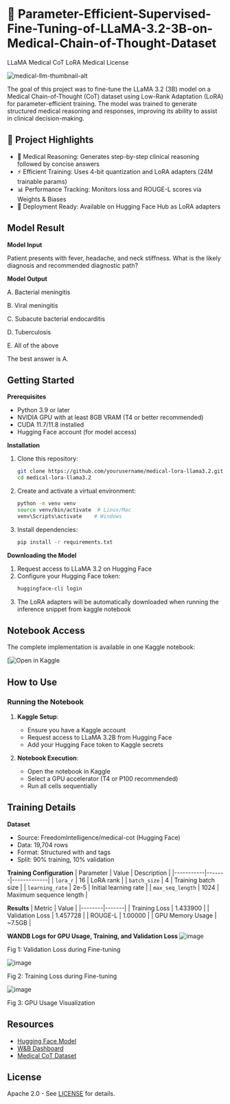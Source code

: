 # 🧠 Parameter-Efficient-Supervised-Fine-Tuning-of-LLaMA-3.2-3B-on-Medical-Chain-of-Thought-Dataset

LLaMA Medical CoT LoRA Medical License

![medical-llm-thumbnail-alt](https://github.com/user-attachments/assets/cdb96d17-e977-4ec7-a45d-4c28f8dd8345)

The goal of this project was to fine-tune the LLaMA 3.2 (3B) model on a Medical Chain-of-Thought (CoT) dataset using Low-Rank Adaptation (LoRA) for parameter-efficient training. The model was trained to generate structured medical reasoning and responses, improving its ability to assist in clinical decision-making.

## 🧪 Project Highlights

-  🏥 Medical Reasoning: Generates step-by-step clinical reasoning followed by concise answers
-  ⚡ Efficient Training: Uses 4-bit quantization and LoRA adapters (24M trainable params)
-  📊 Performance Tracking: Monitors loss and ROUGE-L scores via Weights & Biases
-  🚀 Deployment Ready: Available on Hugging Face Hub as LoRA adapters

## Model Result

**Model Input**

Patient presents with fever, headache, and neck stiffness. What is the likely diagnosis and recommended diagnostic path? 

**Model Output**

<think>
   
A. Bacterial meningitis

B. Viral meningitis

C. Subacute bacterial endocarditis

D. Tuberculosis

E. All of the above
   
</think>

<response>
   
The best answer is A.
   
</response>

## Getting Started

**Prerequisites**

- Python 3.9 or later
- NVIDIA GPU with at least 8GB VRAM (T4 or better recommended)
- CUDA 11.7/11.8 installed
- Hugging Face account (for model access)

**Installation**

1. Clone this repository:
   ```bash
   git clone https://github.com/yourusername/medical-lora-llama3.2.git
   cd medical-lora-llama3.2
2. Create and activate a virtual environment:
   ```bash
   python -m venv venv
   source venv/bin/activate  # Linux/Mac
   venv\Scripts\activate    # Windows
3. Install dependencies:
   ```bash
   pip install -r requirements.txt

**Downloading the Model**

1. Request access to LLaMA 3.2 on Hugging Face
2. Configure your Hugging Face token:
   ```bash
   huggingface-cli login
3. The LoRA adapters will be automatically downloaded when running the inference snippet from kaggle notebook

## Notebook Access

The complete implementation is available in one Kaggle notebook:

[![Open in Kaggle]()

## How to Use

### Running the Notebook

1. **Kaggle Setup**:
   - Ensure you have a Kaggle account
   - Request access to LLaMA 3.2B from Hugging Face
   - Add your Hugging Face token to Kaggle secrets

2. **Notebook Execution**:
   - Open the notebook in Kaggle
   - Select a GPU accelerator (T4 or P100 recommended)
   - Run all cells sequentially

## Training Details

**Dataset**
- Source: FreedomIntelligence/medical-cot (Hugging Face)
- Data: 19,704 rows
- Format: Structured with <think> and <response> tags
- Split: 90% training, 10% validation

**Training Configuration**
| Parameter | Value | Description |
|-----------|-------|-------------|
| `lora_r` | 16 | LoRA rank |
| `batch_size` | 4 | Training batch size |
| `learning_rate` | 2e-5 | Initial learning rate |
| `max_seq_length` | 1024 | Maximum sequence length |

**Results**
| Metric | Value |
|--------|-------|
| Training Loss | 1.433900 |
| Validation Loss | 1.457728 |
| ROUGE-L | 1.00000 |
| GPU Memory Usage | ~7.5GB |

**WANDB Logs for GPU Usage, Training, and Validation Loss**
![image](https://github.com/user-attachments/assets/301294fb-95b9-4b4f-b8b5-c03d2a4828c2)

Fig 1: Validation Loss during Fine-tuning

![image](https://github.com/user-attachments/assets/b754a68e-0d25-4461-a77b-115f0d100e4b)

Fig 2: Training Loss during Fine-tuning

![image](https://github.com/user-attachments/assets/e6ef2591-0146-46c5-9b82-369437ecc4ce)

Fig 3: GPU Usage Visualization

## Resources

- [Hugging Face Model](https://huggingface.co/Hums003/PEFT_LlaMA_3.2_MCoT/tree/main)
- [W&B Dashboard](https://wandb.ai/humaima003-dhny-consultants/huggingface/runs/fgebciel?nw=nwuserhumaima003)
- [Medical CoT Dataset](https://huggingface.co/datasets/FreedomIntelligence/medical-cot)

## License

Apache 2.0 - See [LICENSE](LICENSE) for details.






